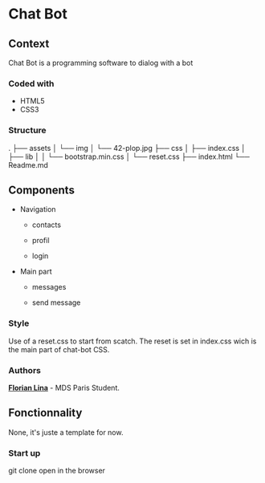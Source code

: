 # Chat Bot

## Context

Chat Bot is a programming software to dialog with a bot

### Coded with

* HTML5
* CSS3

### Structure

.
├── assets
│ └── img
│ └── 42-plop.jpg
├── css
│ ├── index.css
│ ├── lib
│ │ └── bootstrap.min.css
│ └── reset.css
├── index.html
└── Readme.md


## Components

* Navigation

	* contacts

	* profil

	* login

* Main part

	* messages

	* send message

### Style
Use of a reset.css to start from scatch.
The reset is set in index.css wich is the main part of chat-bot CSS.

### Authors
[**Florian Lina**](https://github.com/Jilow42) - MDS Paris Student.

## Fonctionnality

None, it's juste a template for now.

### Start up

git clone
open in the browser